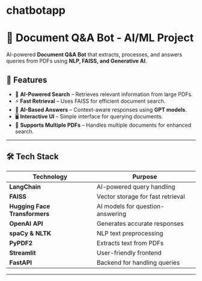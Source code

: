 # chatbotapp
# 📄 Document Q&A Bot - AI/ML Project

AI-powered **Document Q&A Bot** that extracts, processes, and answers queries from PDFs using **NLP, FAISS, and Generative AI**.

## 🚀 Features
- 📖 **AI-Powered Search** – Retrieves relevant information from large PDFs.
- ⚡ **Fast Retrieval** – Uses FAISS for efficient document search.
- 🤖 **AI-Based Answers** – Context-aware responses using **GPT models**.
- 🖥 **Interactive UI** – Simple interface for querying documents.
- 📂 **Supports Multiple PDFs** – Handles multiple documents for enhanced search.

---

## 🛠 Tech Stack
| Technology | Purpose |
|------------|---------|
| **LangChain** | AI-powered query handling |
| **FAISS** | Vector storage for fast retrieval |
| **Hugging Face Transformers** | AI models for question-answering |
| **OpenAI API** | Generates accurate responses |
| **spaCy & NLTK** | NLP text preprocessing |
| **PyPDF2** | Extracts text from PDFs |
| **Streamlit** | User-friendly frontend |
| **FastAPI** | Backend for handling queries |

---


